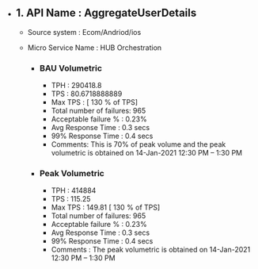 - ## 1. API Name : AggregateUserDetails
  - Source system : Ecom/Andriod/ios
  - Micro Service Name : HUB Orchestration
  
    - ### BAU Volumetric
         - TPH : 290418.8
         - TPS : 80.6718888889
         - Max TPS :  [ 130 % of TPS]
         - Total number of failures: 965
         - Acceptable failure % : 0.23%
         - Avg Response Time : 0.3 secs
         - 99% Response Time : 0.4 secs
         - Comments: This is 70% of peak volume and the peak volumetric is obtained on 14-Jan-2021 12:30 PM – 1:30 PM
         
     - ### Peak Volumetric
         - TPH : 414884
         - TPS : 115.25
         - Max TPS : 149.81  [ 130 % of TPS]
         - Total number of failures: 965
         - Acceptable failure % : 0.23%
         - Avg Response Time : 0.3 secs
         - 99% Response Time : 0.4 secs
         - Comments : The peak volumetric is obtained on 14-Jan-2021 12:30 PM – 1:30 PM

